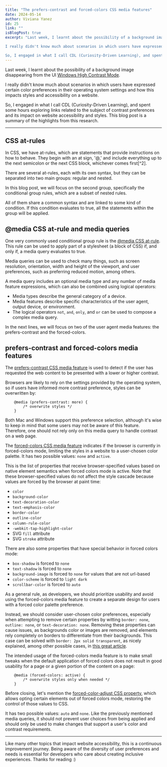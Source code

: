 ```yaml
---
title: "The prefers-contrast and forced-colors CSS media features"
date: 2024-05-14
author: Viviana Yanez
id: 25
link: ""
isBlogPost: true
excerpt: "Last week, I learnt about the possibility of a background image disappearing from the UI Windows High Contrast Mode.

I really didn't know much about scenarios in which users have expressed certain color preferences in their operating system settings and how this impacts styles and accessibility on a website.

So, I engaged in what I call CDL (Curiosity-Driven Learning), and spent some hours exploring links related to the subject of contrast preferences and its impact on website accessibility and styles. This blog post is a summary of the highlights from this research."
---
```


Last week, I learnt about the possibility of a background image disappearing from the UI [Windows High Contrast Mode](https://support.microsoft.com/en-gb/windows/change-color-contrast-in-windows-fedc744c-90ac-69df-aed5-c8a90125e696).

I really didn't know much about scenarios in which users have expressed certain color preferences in their operating system settings and how this impacts styles and accessibility on a website.

So, I engaged in what I call CDL (Curiosity-Driven Learning), and spent some hours exploring links related to the subject of contrast preferences and its impact on website accessibility and styles. This blog post is a summary of the highlights from this research.

---

## CSS at-rules

In CSS, we have at-rules, which are statements that provide instructions on how to behave. They begin with an at sign, '@,' and include everything up to the next semicolon or the next CSS block, whichever comes first[^2].

There are several at-rules, each with its own syntax, but they can be separated into two main groups: regular and nested.

In this blog post, we will focus on the second group, specifically the conditional group rules, which are a subset of nested rules.

All of them share a common syntax and are linked to some kind of condition. If this condition evaluates to true, all the statements within the group will be applied.

## @media CSS at-rule and media queries

One very commonly used conditional group rule is the [@media CSS at-rule](https://developer.mozilla.org/en-US/docs/Web/CSS/@media). This rule can be used to apply part of a stylesheet (a block of CSS) if, and only if, a media query evaluates to true.

Media queries can be used to check many things, such as screen resolution, orientation, width and height of the viewport, and user preferences, such as preferring reduced motion, among others.

A media query includes an optional media type and any number of media feature expressions, which can also be combined using logical operators:

- Media types describe the general category of a device.
- Media features describe specific characteristics of the user agent, output device, or environment.
- The logical operators `not`, `and`, `only`, and `or` can be used to compose a complex media query.

In the next lines, we will focus on two of the user agent media features: the prefers-contrast and the forced-colors.

## prefers-contrast and forced-colors media features

The [prefers-contrast CSS media feature](https://developer.mozilla.org/en-US/docs/Web/CSS/@media/prefers-contrast) is used to detect if the user has requested the web content to be presented with a lower or higher contrast.

Browsers are likely to rely on the settings provided by the operating system, so if users have informed more contrast preference, styles can be overwritten by:

        @media (prefers-contrast: more) {
            /* overwrite styles */
        }

Both Mac and Windows support this preference selection, although it's wise to keep in mind that some users may not be aware of this feature. Therefore, one should not rely only on this media query to handle contrast on a web page.

The [forced-colors CSS media feature](https://developer.mozilla.org/en-US/docs/Web/CSS/@media/forced-colors) indicates if the browser is currently in forced-colors mode, limiting the styles in a website to a user-chosen color palette.
It has two possible values: `none` and `active`.

This is the list of properties that receive browser-specified values based on native element semantics when forced colors mode is active. Note that these browser-specified values do not affect the style cascade because values are forced by the browser at paint time:

- `color`
- `background-color`
- `text-decoration-color`
- `text-emphasis-color`
- `border-color`
- `outline-color`
- `column-rule-color`
- `-webkit-tap-highlight-color`
- SVG `fill` attribute
- SVG `stroke` attribute

There are also some properties that have special behavior in forced colors mode:

- `box-shadow` is forced to `none`
- `text-shadow` is forced to `none`
- `background-image` is forced to `none` for values that are not url-based
- `color-scheme` is forced to `light dark`
- `scrollbar-color` is forced to `auto`

As a general rule, as developers, we should prioritize usability and avoid using the forced-colors media feature to create a separate design for users with a forced color palette preference.

Instead, we should consider user-chosen color preferences, especially when attempting to remove certain properties by witting `border: none`, `outline: none`, or `text-decoration: none`. Removing these properties can cause issues, as backgrounds color or images are removed, and elements rely completely on borders to differentiate from their backgrounds. This case can be solved with `border: 2px solid transparent`, as nicely explained, among other possible cases, in [this great article](https://www.smashingmagazine.com/2022/06/guide-windows-high-contrast-mode/).

The intended usage of the forced-colors media feature is to make small tweaks when the default application of forced colors does not result in good usability for a page or a given portion of the content on a page:

        @media (forced-colors: active) {
            /* overwrite styles only when needed */
        }

Before closing, let's mention the [forced-color-adjust CSS property](https://developer.mozilla.org/en-US/docs/Web/CSS/forced-color-adjust), which allows opting certain elements out of forced colors mode, restoring the control of those values to CSS.

It has two possible values: `auto` and `none`. Like the previously mentioned media queries, it should not prevent user choices from being applied and should only be used to make changes that support a user's color and contrast requirements.

---

Like many other topics that impact website accessibility, this is a continuous improvement journey. Being aware of the diversity of user preferences and needs is essential for developers who care about creating inclusive experiences. Thanks for reading :)

[^1]: [https://developer.mozilla.org/en-US/docs/Web/CSS/At-rule](https://developer.mozilla.org/en-US/docs/Web/CSS/At-rule)
